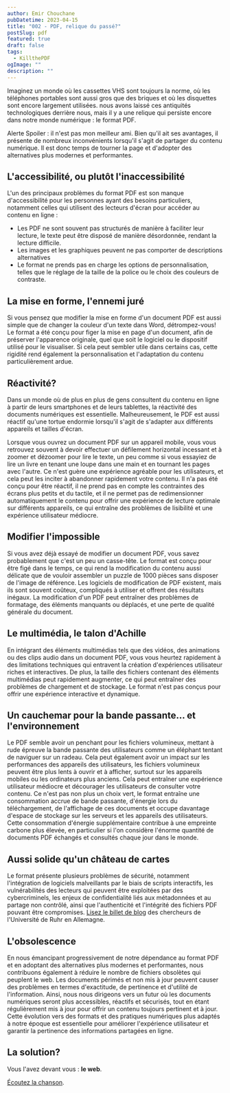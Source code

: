 ```yaml
---
author: Emir Chouchane
pubDatetime: 2023-04-15
title: "002 - PDF, relique du passé?"
postSlug: pdf
featured: true
draft: false
tags:
  - KillthePDF
ogImage: ""
description: ""
---
```



Imaginez un monde où les cassettes VHS sont toujours la norme, où les téléphones portables sont aussi gros que des briques et où les disquettes sont encore largement utilisées. nous avons laissé ces antiquités technologiques derrière nous, mais il y a une relique qui persiste encore dans notre monde numérique : le format PDF.

Alerte Spoiler : il n'est pas mon meilleur ami. Bien qu'il ait ses avantages, il présente de nombreux inconvénients lorsqu'il s'agit de partager du contenu numérique. Il est donc temps de tourner la page et d'adopter des alternatives plus modernes et performantes.

## L'accessibilité, ou plutôt l'inaccessibilité
L'un des principaux problèmes du format PDF est son manque d'accessibilité pour les personnes ayant des besoins particuliers, notamment celles qui utilisent des lecteurs d'écran pour accéder au contenu en ligne : 
- Les PDF ne sont souvent pas structurés de manière à faciliter leur lecture, le texte peut être disposé de manière désordonnée, rendant la lecture difficile.
- Les images et les graphiques peuvent ne pas comporter de descriptions alternatives
- Le format ne prends pas en charge les options de personnalisation, telles que le réglage de la taille de la police ou le choix des couleurs de contraste.

## La mise en forme, l'ennemi juré
Si vous pensez que modifier la mise en forme d'un document PDF est aussi simple que de changer la couleur d'un texte dans Word, détrompez-vous!
Le format a été conçu pour figer la mise en page d'un document, afin de préserver l'apparence originale, quel que soit le logiciel ou le dispositif utilisé pour le visualiser. Si cela peut sembler utile dans certains cas, cette rigidité rend également la personnalisation et l'adaptation du contenu particulièrement ardue.

## Réactivité?
Dans un monde où de plus en plus de gens consultent du contenu en ligne à partir de leurs smartphones et de leurs tablettes, la réactivité des documents numériques est essentielle. Malheureusement, le PDF est aussi réactif qu'une tortue endormie lorsqu'il s'agit de s'adapter aux différents appareils et tailles d'écran.

Lorsque vous ouvrez un document PDF sur un appareil mobile, vous vous retrouvez souvent à devoir effectuer un défilement horizontal incessant et à zoomer et dézoomer pour lire le texte, un peu comme si vous essayiez de lire un livre en tenant une loupe dans une main et en tournant les pages avec l'autre. Ce n'est guère une expérience agréable pour les utilisateurs, et cela peut les inciter à abandonner rapidement votre contenu. Il n'a pas été conçu pour être réactif, il ne prend pas en compte les contraintes des écrans plus petits et du tactile, et il ne permet pas de redimensionner automatiquement le contenu pour offrir une expérience de lecture optimale sur différents appareils, ce qui entraîne des problèmes de lisibilité et une expérience utilisateur médiocre.

## Modifier l'impossible
Si vous avez déjà essayé de modifier un document PDF, vous savez probablement que c'est un peu un casse-tête. Le format est conçu pour être figé dans le temps, ce qui rend la modification du contenu aussi délicate que de vouloir assembler un puzzle de 1000 pièces sans disposer de l'image de référence. Les logiciels de modification de PDF existent, mais ils sont souvent coûteux, compliqués à utiliser et offrent des résultats inégaux. La modification d'un PDF peut entraîner des problèmes de formatage, des éléments manquants ou déplacés, et une perte de qualité générale du document.

## Le multimédia, le talon d'Achille
En intégrant des éléments multimédias tels que des vidéos, des animations ou des clips audio dans un document PDF, vous vous heurtez rapidement à des limitations techniques qui entravent la création d'expériences utilisateur riches et interactives. De plus, la taille des fichiers contenant des éléments multimédias peut rapidement augmenter, ce qui peut entraîner des problèmes de chargement et de stockage. Le format n'est pas conçus pour offrir une expérience interactive et dynamique.

## Un cauchemar pour la bande passante... et l'environnement
Le PDF semble avoir un penchant pour les fichiers volumineux, mettant à rude épreuve la bande passante des utilisateurs comme un éléphant tentant de naviguer sur un radeau. Cela peut également avoir un impact sur les performances des appareils des utilisateurs, les fichiers volumineux peuvent être plus lents à ouvrir et à afficher, surtout sur les appareils mobiles ou les ordinateurs plus anciens. Cela peut entraîner une expérience utilisateur médiocre et décourager les utilisateurs de consulter votre contenu. Ce n'est pas non plus un choix vert, le format entraîne une consommation accrue de bande passante, d'énergie lors du téléchargement, de l'affichage de ces documents et occupe davantage d'espace de stockage sur les serveurs et les appareils des utilisateurs. Cette consommation d'énergie supplémentaire contribue à une empreinte carbone plus élevée, en particulier si l'on considère l'énorme quantité de documents PDF échangés et consultés chaque jour dans le monde.

## Aussi solide qu'un château de cartes
Le format présente plusieurs problèmes de sécurité, notamment l'intégration de logiciels malveillants par le biais de scripts interactifs, les vulnérabilités des lecteurs qui peuvent être exploitées par des cybercriminels, les enjeux de confidentialité liés aux métadonnées et au partage non contrôlé, ainsi que l'authenticité et l'intégrité des fichiers PDF pouvant être compromises. [Lisez le billet de blog](https://web-in-security.blogspot.com/2019/02/how-to-spoof-pdf-signatures.html) des chercheurs de l'Université de Ruhr en Allemagne.

## L'obsolescence
En nous émancipant progressivement de notre dépendance au format PDF et en adoptant des alternatives plus modernes et performantes, nous contribuons également à réduire le nombre de fichiers obsolètes qui peuplent le web. Les documents périmés et non mis à jour peuvent causer des problèmes en termes d'exactitude, de pertinence et d'utilité de l'information. Ainsi, nous nous dirigeons vers un futur où les documents numériques seront plus accessibles, réactifs et sécurisés, tout en étant régulièrement mis à jour pour offrir un contenu toujours pertinent et à jour. Cette évolution vers des formats et des pratiques numériques plus adaptés à notre époque est essentielle pour améliorer l'expérience utilisateur et garantir la pertinence des informations partagées en ligne.

## La solution?
Vous l'avez devant vous : **le web**.

[Écoutez la chanson](https://twitter.com/KarlaRivershaw/status/1306962103568302082).